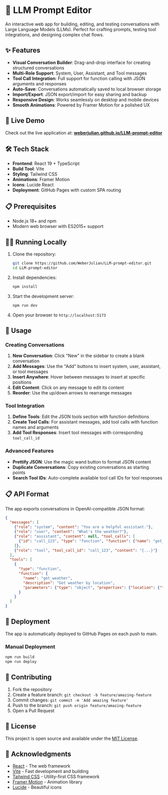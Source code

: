 # 💬 LLM Prompt Editor

An interactive web app for building, editing, and testing conversations with Large Language Models (LLMs). Perfect for crafting prompts, testing tool integrations, and designing complex chat flows.

## ✨ Features

- **Visual Conversation Builder**: Drag-and-drop interface for creating structured conversations
- **Multi-Role Support**: System, User, Assistant, and Tool messages
- **Tool Call Integration**: Full support for function calling with JSON arguments and responses
- **Auto-Save**: Conversations automatically saved to local browser storage
- **Import/Export**: JSON export/import for easy sharing and backup
- **Responsive Design**: Works seamlessly on desktop and mobile devices
- **Smooth Animations**: Powered by Framer Motion for a polished UX

## 🚀 Live Demo

Check out the live application at: [**weberjulian.github.io/LLM-prompt-editor**](https://weberjulian.github.io/LLM-prompt-editor)

## 🛠️ Tech Stack

- **Frontend**: React 19 + TypeScript
- **Build Tool**: Vite
- **Styling**: Tailwind CSS
- **Animations**: Framer Motion
- **Icons**: Lucide React
- **Deployment**: GitHub Pages with custom SPA routing

## 📋 Prerequisites

- Node.js 18+ and npm
- Modern web browser with ES2015+ support

## 🏃‍♂️ Running Locally

1. Clone the repository:
   ```bash
   git clone https://github.com/WeberJulian/LLM-prompt-editor.git
   cd LLM-prompt-editor
   ```

2. Install dependencies:
   ```bash
   npm install
   ```

3. Start the development server:
   ```bash
   npm run dev
   ```

4. Open your browser to `http://localhost:5173`

## 📝 Usage

### Creating Conversations

1. **New Conversation**: Click "New" in the sidebar to create a blank conversation
2. **Add Messages**: Use the "Add" buttons to insert system, user, assistant, or tool messages
3. **Insert Anywhere**: Hover between messages to insert at specific positions
4. **Edit Content**: Click on any message to edit its content
5. **Reorder**: Use the up/down arrows to rearrange messages

### Tool Integration

1. **Define Tools**: Edit the JSON tools section with function definitions
2. **Create Tool Calls**: For assistant messages, add tool calls with function names and arguments
3. **Add Tool Responses**: Insert tool messages with corresponding `tool_call_id`

### Advanced Features

- **Prettify JSON**: Use the magic wand button to format JSON content
- **Duplicate Conversations**: Copy existing conversations as starting points
- **Search Tool IDs**: Auto-complete available tool call IDs for tool responses

## 📋 API Format

The app exports conversations in OpenAI-compatible JSON format:

```json
{
  "messages": [
    {"role": "system", "content": "You are a helpful assistant."},
    {"role": "user", "content": "What's the weather?"},
    {"role": "assistant", "content": null, "tool_calls": [
      {"id": "call_123", "type": "function", "function": {"name": "get_weather", "arguments": "{\"location\": \"Paris\"}"}}
    ]},
    {"role": "tool", "tool_call_id": "call_123", "content": "{...}"}
  ],
  "tools": [
    {
      "type": "function",
      "function": {
        "name": "get_weather",
        "description": "Get weather by location",
        "parameters": {"type": "object", "properties": {"location": {"type": "string"}}}
      }
    }
  ]
}
```

## 🚀 Deployment

The app is automatically deployed to GitHub Pages on each push to main.

### Manual Deployment

```bash
npm run build
npm run deploy
```

## 🤝 Contributing

1. Fork the repository
2. Create a feature branch: `git checkout -b feature/amazing-feature`
3. Commit changes: `git commit -m 'Add amazing feature'`
4. Push to the branch: `git push origin feature/amazing-feature`
5. Open a Pull Request

## 📄 License

This project is open source and available under the [MIT License](LICENSE).

## 🙏 Acknowledgments

- [React](https://reactjs.org/) - The web framework
- [Vite](https://vitejs.dev/) - Fast development and building
- [Tailwind CSS](https://tailwindcss.com/) - Utility-first CSS framework
- [Framer Motion](https://www.framer.com/motion/) - Animation library
- [Lucide](https://lucide.dev/) - Beautiful icons
